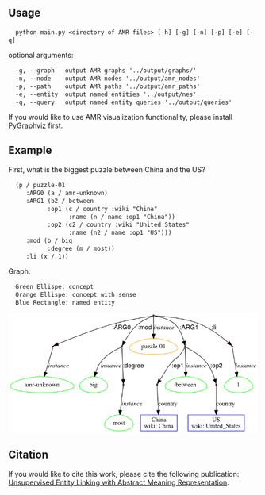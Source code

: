 ## Usage

      python main.py <directory of AMR files> [-h] [-g] [-n] [-p] [-e] [-q]


optional arguments:

      -g, --graph   output AMR graphs '../output/graphs/'
      -n, --node    output AMR nodes '../output/amr_nodes'
      -p, --path    output AMR paths '../output/amr_paths'
      -e, --entity  output named entities '../output/nes'
      -q, --query   output named entity queries '../output/queries'

If you would like to use AMR visualization functionality, please install [PyGraphviz](https://pygraphviz.github.io/) first.
## Example
   First, what is the biggest puzzle between China and the US?<br>

      (p / puzzle-01
         :ARG0 (a / amr-unknown)
         :ARG1 (b2 / between
               :op1 (c / country :wiki "China"
                     :name (n / name :op1 "China"))
               :op2 (c2 / country :wiki "United_States"
                     :name (n2 / name :op1 "US")))
         :mod (b / big
               :degree (m / most))
         :li (x / 1))

Graph:<br>

      Green Ellispe: concept
      Orange Ellispe: concept with sense
      Blue Rectangle: named entity
![alt tag](https://github.com/panx27/amr-reader/blob/master/example.png)

## Citation
If you would like to cite this work, please cite the following publication: <br>
[Unsupervised Entity Linking with Abstract Meaning Representation](http://nlp.cs.rpi.edu/paper/amrel.pdf).
